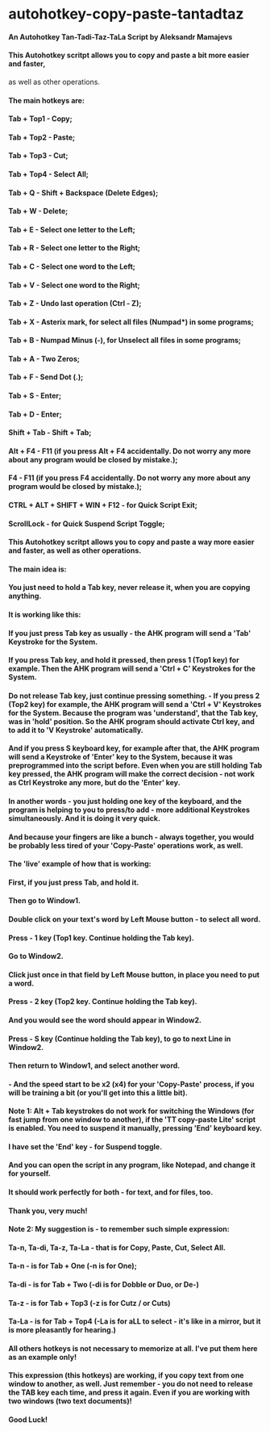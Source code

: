 # autohotkey-copy-paste-tantadtaz
#### An Autohotkey Tan-Tadi-Taz-TaLa Script by Aleksandr Mamajevs

#### This Autohotkey scritpt allows you to copy and paste a bit more easier and faster, 
as well as other operations.
#### The main hotkeys are:

#### Tab + Top1 - Copy;
#### Tab + Top2 - Paste;
#### Tab + Top3 - Cut;
#### Tab + Top4 - Select All;
#### Tab + Q - Shift + Backspace (Delete Edges);
#### Tab + W - Delete;
#### Tab + E - Select one letter to the Left;
#### Tab + R - Select one letter to the Right;
#### Tab + C - Select one word to the Left;
#### Tab + V - Select one word to the Right;
#### Tab + Z - Undo last operation (Ctrl - Z);
#### Tab + X - Asterix mark, for select all files (Numpad*) in some programs;
#### Tab + B - Numpad Minus (-), for Unselect all files  in some programs;
#### Tab + A - Two Zeros;
#### Tab + F - Send Dot (.);
#### Tab + S - Enter;
#### Tab + D - Enter;

#### Shift + Tab - Shift + Tab;
#### Alt + F4 - F11 (if you press Alt + F4 accidentally. Do not worry any more about any program would be closed by mistake.);
#### F4 - F11 (if you press F4 accidentally. Do not worry any more about any program would be closed by mistake.);

#### CTRL + ALT + SHIFT + WIN + F12 - for Quick Script Exit;
#### ScrollLock - for Quick Suspend Script Toggle;

#### This Autohotkey scritpt allows you to copy and paste a way more easier and faster, as well as other operations.
#### The main idea is:
#### You just need to hold a Tab key, never release it, when you are copying anything. 
#### It is working like this:
#### If you just press Tab key as usually - the AHK program will send a 'Tab'  Keystroke for the System.
#### If you press Tab key, and hold it pressed, then press 1 (Top1 key) for example. Then the AHK program will send a 'Ctrl + C'  Keystrokes for the System.
#### Do not release Tab key, just continue pressing something. - If you press 2 (Top2 key) for example,  the AHK program will send a 'Ctrl + V'  Keystrokes for the System. Because the program was 'understand', that the Tab key, was in 'hold' position. So the AHK program should activate Ctrl key, and to add it to 'V Keystroke' automatically.
#### And if you press S keyboard key, for example after that, the AHK program will send a Keystroke of 'Enter' key to the System, because it was preprogrammed into the  script before. Even when you are still holding Tab key pressed, the AHK program will make the correct decision - not work as Ctrl Keystroke any more, but do the 'Enter' key.
#### In another words - you just holding one key of the keyboard, and the program is helping to you to press/to add - more additional  Keystrokes simultaneously. And it is doing it very quick.
#### And because your fingers are like a bunch - always together, you would be probably less tired of your 'Copy-Paste' operations work, as well.

#### The 'live' example of how that is working:
#### First, if you just press Tab, and hold it. 
#### Then go to Window1. 
#### Double click on your text's word by Left Mouse button - to select all word. 
#### Press - 1 key (Top1 key. Continue holding the Tab key).
#### Go to Window2.
#### Click just once in that field by Left Mouse button, in place you need to put a word.
#### Press - 2 key (Top2 key. Continue holding the Tab key).
#### And you would see the word should appear in Window2.
#### Press - S key (Continue holding the Tab key), to go to next Line in Window2.
#### Then return to Window1, and select another word.
#### - And the speed start to be x2 (x4) for your 'Copy-Paste' process, if you will be training a bit (or you'll get into this a little  bit). 

#### Note 1: Alt + Tab keystrokes do not work for switching the Windows (for fast jump from one window to another), if the 'TT copy-paste Lite' script is enabled. You need to suspend it manually, pressing 'End' keyboard key.

#### I have set the 'End' key - for Suspend toggle.
#### And you can open the script in any program, like Notepad, and change it for yourself.

#### It should  work perfectly for both - for text, and for files, too.
#### Thank you, very much!

#### Note 2: My suggestion is - to remember such simple expression:
#### Ta-n, Ta-di, Ta-z, Ta-La - that is for Copy, Paste, Cut, Select All.

#### Ta-n - is for Tab + One (-n is for One);
#### Ta-di - is for Tab + Two (-di is for Dobble or Duo, or De-)
#### Ta-z - is for Tab + Top3 (-z is for Cutz / or Cuts)
#### Ta-La - is for Tab + Top4  (-La is for aLL to select - it's like in a mirror, but it is more pleasantly for hearing.)

#### All others hotkeys is not necessary to memorize at all. I've put them here as an example only!
#### This expression (this hotkeys) are working, if you copy text from one window to another, as well. Just remember - you do not need to release the TAB key each time, and press it again. Even if you are working with two windows (two text documents)!
#### Good Luck!
